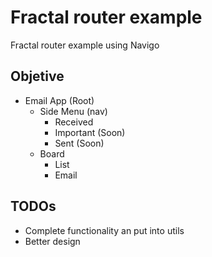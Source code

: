 # Fractal router example

Fractal router example using Navigo

## Objetive

- Email App (Root)
  - Side Menu (nav)
    - Received
    - Important (Soon)
    - Sent (Soon)
  - Board
    - List
    - Email

## TODOs

- Complete functionality an put into utils
- Better design

